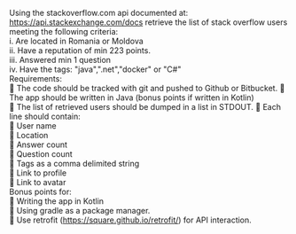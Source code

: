 Using the stackoverflow.com api documented at: https://api.stackexchange.com/docs retrieve
the list of stack overflow users meeting the following criteria:  
i. Are located in Romania or Moldova  
ii. Have a reputation of min 223 points.  
iii. Answered min 1 question  
iv. Have the tags: "java",".net","docker" or "C#"  
Requirements:  
 The code should be tracked with git and pushed to Github or Bitbucket.  The app should be written in Java (bonus points if written in Kotlin)  
 The list of retrieved users should be dumped in a list in STDOUT.  Each line should contain:  
 User name  
 Location  
 Answer count  
 Question count  
 Tags as a comma delimited string  
 Link to profile  
 Link to avatar  
Bonus points for:  
 Writing the app in Kotlin  
 Using gradle as a package manager.  
 Use retrofit (https://square.github.io/retrofit/) for API interaction.
